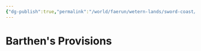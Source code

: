 ```yaml
---
{"dg-publish":true,"permalink":"/world/faerun/wetern-lands/sword-coast/phandalin/barthen-s-provisions/"}
---
```



# Barthen's Provisions